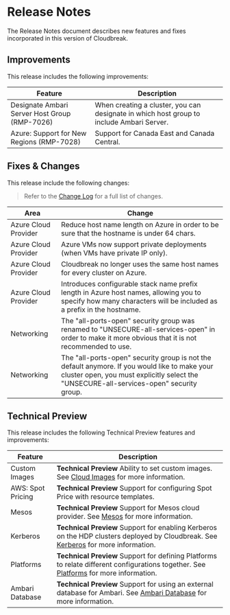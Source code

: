 # Release Notes

The Release Notes document describes new features and fixes incorporated in this version of Cloudbreak.

## Improvements

This release includes the following improvements:

| Feature | Description |
|----|----|
| Designate Ambari Server Host Group (RMP-7026) | When creating a cluster, you can designate in which host group to include Ambari Server. |
| Azure: Support for New Regions (RMP-7028) | Support for Canada East and Canada Central. |

## Fixes & Changes

This release include the following changes:
> Refer to the [Change Log](changelog.md) for a full list of changes.

| Area | Change |
|---|---|
| Azure Cloud Provider | Reduce host name length on Azure in order to be sure that the hostname is under 64 chars. |
| Azure Cloud Provider | Azure VMs now support private deployments (when VMs have private IP only).  |
| Azure Cloud Provider | Cloudbreak no longer uses the same host names for every cluster on Azure.  |
| Azure Cloud Provider | Introduces configurable stack name prefix length in Azure host names, allowing you to specify how many characters will be included as a prefix in the hostname. |
| Networking | The "all-ports-open" security group was renamed to "UNSECURE-all-services-open" in order to make it more obvious that it is not recommended to use. |
| Networking | The "all-ports-open" security group is not the default anymore. If you would like to make your cluster open, you must explicitly select the "UNSECURE-all-services-open" security group. |

## Technical Preview

This release includes the following Technical Preview features and improvements:

| Feature | Description |
|----|----|
| Custom Images | **Technical Preview** Ability to set custom images. See [Cloud Images](images.md) for more information. |
| AWS: Spot Pricing | **Technical Preview** Support for configuring Spot Price with resource templates. |
| Mesos | **Technical Preview** Support for Mesos cloud provider. See [Mesos](mesos.md) for more information. |
| Kerberos | **Technical Preview** Support for enabling Kerberos on the HDP clusters deployed by Cloudbreak. See [Kerberos](kerberos.md) for more information. |
| Platforms | **Technical Preview** Support for defining Platforms to relate different configurations together. See [Platforms](topologies.md) for more information. |
| Ambari Database | **Technical Preview** Support for using an external database for Ambari. See [Ambari Database](database.md) for more information. |
